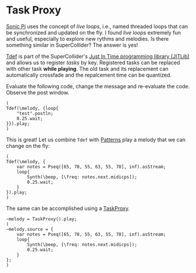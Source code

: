 # Task Proxy

[Sonic Pi](https://github.com/sonic-pi-net/sonic-pi) uses the concept of *live loops*, i.e., named threaded loops that can be synchronized and updated on the fly.
I found *live loops* extremely fun and useful, especially to explore new rythms and melodies.
Is there something similar in SuperCollider?
The answer is yes!

[Tdef](https://doc.sccode.org/Classes/Tdef.html) is part of the SuperCollider's [Just In Time programming library (JITLib)](https://doc.sccode.org/Overviews/JITLib.html) and allows us to register *tasks* by key.
Registered tasks can be replaced with other task **while playing**.
The old task and its replacement can automatically crossfade and the repalcement time can be quantized.

Evaluate the following code, change the message and re-evaluate the code.
Observe the post window.

```isc
(
Tdef(\melody, {loop{
    "test".postln;
    0.25.wait;
}}).play;
)
```

This is great!
Let us combine ``Tdef`` with [Patterns](sec-pattern) play a melody that we can change on the fly:

```isc
(
Tdef(\melody, {
    var notes = Pseq([65, 70, 55, 63, 55, 70], inf).asStream;
    loop{
        Synth(\beep, [\freq: notes.next.midicps]);
        0.25.wait;
    }
}).play;
)
```

The same can be accomplished using a [TaskProxy](https://doc.sccode.org/Classes/TaskProxy.html).

```isc
~melody = TaskProxy().play;
(
~melody.source = {
    var notes = Pseq([65, 70, 55, 63, 55, 70], inf).asStream;
    loop{
        Synth(\beep, [\freq: notes.next.midicps]);
        0.25.wait;
    }
};
)
```